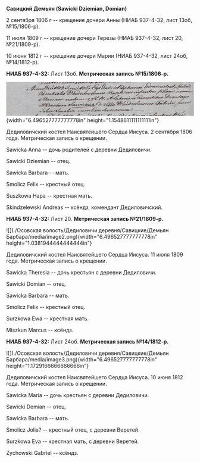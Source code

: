 **Савицкий Демьян (Sawicki Dziemian, Domian)**

2 сентября 1806 г -- крещение дочери Анны (НИАБ 937-4-32, лист 13об,
№15/1806-р).

11 июля 1809 г -- крещение дочери Терезы (НИАБ 937-4-32, лист 20,
№21/1809-р).

10 июня 1812 г -- крещение дочери Марии (НИАБ 937-4-32, лист 24об,
№14/1812-р).

**НИАБ 937-4-32:** Лист 13об. **Метрическая запись №15/1806-р.**

![](./media/0afb9db36c5ced7e80a42c8f7d98d6c40b29a6bf.png){width="6.496527777777778in"
height="1.1548611111111111in"}

Дедиловичский костел Наисвятейшего Сердца Иисуса. 2 сентября 1806 года.
Метрическая запись о крещении.

Sawicka Anna -- дочь родителей с деревни Дедиловичи.

Sawicki Dziemian -- отец.

Sawicka Barbara -- мать.

Smolicz Felix -- крестный отец.

Suszkowa Hapa -- крестная мать.

Skindzelewski Andreas -- ксёндз, комендант Дедиловичский.

**НИАБ 937-4-32:** Лист 20. **Метрическая запись №21/1809-р.**

![](./Осовская волость/Дедиловичи деревня/Савицкие/Демьян Барбара/media/image2.png){width="6.496527777777778in"
height="1.0381944444444444in"}

Дедиловичский костел Наисвятейшего Сердца Иисуса. 11 июля 1809 года.
Метрическая запись о крещении.

Sawicka Theresia -- дочь крестьян с деревни Дедиловичи.

Sawicki Domian -- отец.

Sawicka Barbara -- мать.

Smolicz Felix -- крестный отец.

Surzkowa Ewa -- крестная мать.

Miszkun Marcus -- ксёндз.

**НИАБ 937-4-32:** Лист 24об. **Метрическая запись №14/1812-р.**

![](./Осовская волость/Дедиловичи деревня/Савицкие/Демьян Барбара/media/image3.png){width="6.496527777777778in"
height="1.1729166666666666in"}

Дедиловичский костел Наисвятейшего Сердца Иисуса. 10 июня 1812 года.
Метрическая запись о крещении.

Sawicka Maria -- дочь крестьян с деревни Дедиловичи.

Sawicki Demian -- отец.

Sawicka Barbara -- мать.

Smolicz Jolia? -- крестный отец, с деревни Веретей.

Surzkowa Eva -- крестная мать, с деревни Веретей.

Zychowski Gabriel -- ксёндз.
